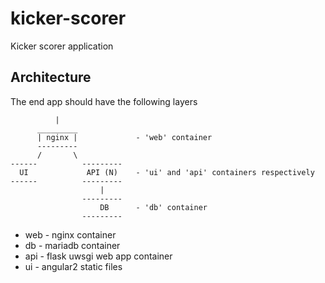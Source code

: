 # kicker-scorer
Kicker scorer application

## Architecture

The end app should have the following layers

              |
          _________
          | nginx |             - 'web' container
          ---------
          /       \             
    ------          ---------
      UI             API (N)    - 'ui' and 'api' containers respectively
    ------          ---------
                        |
                    ---------
                        DB      - 'db' container
                    ---------

* web     - nginx container
* db      - mariadb container
* api     - flask uwsgi web app container
* ui      - angular2 static files

